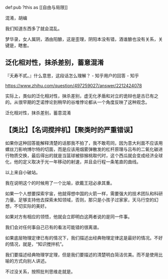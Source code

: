 def:pub ?this as [[自由与局限]]

混淆，胡编

我们知道东西多了就会混乱。

梦华录，女人属阴，酒由阳酿，这是歪理，阴阳本没有错，酒谁酿也没有关系，关键是，瞎套。


## 泛化相对性，抹杀差别，蓄意混淆
『夭寿不贰。』什么意思，这段话怎么理解？ - 知乎用户的回答 - 知乎

https://www.zhihu.com/question/497259027/answer/2212424078

实际上，类似的泛化相对性，抹杀差别，虚无化矛盾和对立的诡辩也是古已有之的。从很早期的芝诺悖论到稍早的谷堆悖论都从一个角度反映了这种观念。

泛化相对性，抹杀差别，蓄意混淆


## 【类比】【名词搅拌机】【聚类时的严重错误】

如果你这种回答能解释清楚的话那我不拍了，我不敢苟同，因为意大利面不应该用螺丝刀影响​博尔​特的切面，而是应该用烟雾弹散发的杠杆原理与吕布的二氧化碳进行物质交换，最后得出的就是当篮球被猕猴桃取代时，这个西瓜就会变成经济全球化，他的定义取决于光一年移动的射速，并且会行程一条笔直的曲线​。

以上来自小破站。

我在说明这个的时候用了一个比喻，欲戴王冠必承其重。

如果一个人想要探索宇宙，他就得想中国的火箭一样，需要强大的技术团队和科研力量。足够支持他去探索未知领域，否则，那只是小孩子过家家，天马行空的幻想，不切实际的美好。

如果对方有相应的领悟，他就会立即明白这两者说的是同一件事。

我们会对任何事自己已有的看法可能错的很离谱。

如果底层物理定律已有的情况下，我们描述出经典物理定律这是最好的情况。不好的情况，就是，“知识搅拌机”。

我们要描述经典物理学定理，但是我们要描述的清楚明白简洁优美。而不是使用比喻的方式向别人讲述。

不过没关系，按照批判思维走就是。